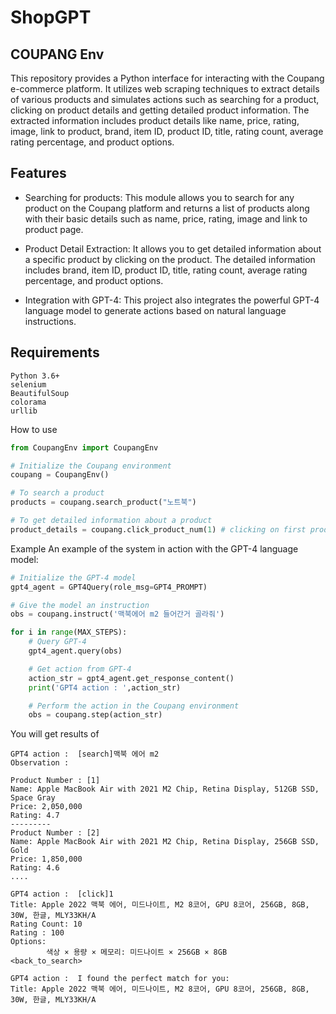 # ShopGPT 

## COUPANG Env

This repository provides a Python interface for interacting with the Coupang e-commerce platform. It utilizes web scraping techniques to extract details of various products and simulates actions such as searching for a product, clicking on product details and getting detailed product information. The extracted information includes product details like name, price, rating, image, link to product, brand, item ID, product ID, title, rating count, average rating percentage, and product options.

## Features
* Searching for products: This module allows you to search for any product on the Coupang platform and returns a list of products along with their basic details such as name, price, rating, image and link to product page.

* Product Detail Extraction: It allows you to get detailed information about a specific product by clicking on the product. The detailed information includes brand, item ID, product ID, title, rating count, average rating percentage, and product options.

* Integration with GPT-4: This project also integrates the powerful GPT-4 language model to generate actions based on natural language instructions.

## Requirements
```
Python 3.6+
selenium
BeautifulSoup
colorama
urllib
```

How to use
```python
from CoupangEnv import CoupangEnv

# Initialize the Coupang environment
coupang = CoupangEnv()

# To search a product
products = coupang.search_product("노트북")

# To get detailed information about a product
product_details = coupang.click_product_num(1) # clicking on first product
```

Example
An example of the system in action with the GPT-4 language model:

```python
# Initialize the GPT-4 model
gpt4_agent = GPT4Query(role_msg=GPT4_PROMPT)

# Give the model an instruction
obs = coupang.instruct('맥북에어 m2 들어간거 골라줘')

for i in range(MAX_STEPS):
    # Query GPT-4
    gpt4_agent.query(obs)

    # Get action from GPT-4
    action_str = gpt4_agent.get_response_content()
    print('GPT4 action : ',action_str)

    # Perform the action in the Coupang environment
    obs = coupang.step(action_str)
```

You will get results of 

```plaintext
GPT4 action :  [search]맥북 에어 m2
Observation : 

Product Number : [1]
Name: Apple MacBook Air with 2021 M2 Chip, Retina Display, 512GB SSD, Space Gray
Price: 2,050,000
Rating: 4.7
---------
Product Number : [2]
Name: Apple MacBook Air with 2021 M2 Chip, Retina Display, 256GB SSD, Gold
Price: 1,850,000
Rating: 4.6
....

GPT4 action :  [click]1
Title: Apple 2022 맥북 에어, 미드나이트, M2 8코어, GPU 8코어, 256GB, 8GB, 30W, 한글, MLY33KH/A
Rating Count: 10
Rating : 100
Options: 
        색상 × 용량 × 메모리: 미드나이트 × 256GB × 8GB
<back_to_search>

GPT4 action :  I found the perfect match for you:
Title: Apple 2022 맥북 에어, 미드나이트, M2 8코어, GPU 8코어, 256GB, 8GB, 30W, 한글, MLY33KH/A
```